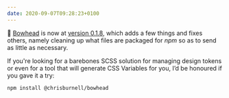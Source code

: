 ```yaml
---
date: 2020-09-07T09:28:23+0100
---
```


🚚 [Bowhead](/bowhead/) is now at [version 0.1.8](https://github.com/chrisburnell/bowhead/releases/tag/0.1.8), which adds a few things and fixes others, namely cleaning up what files are packaged for *npm* so as to send as little as necessary.

If you're looking for a barebones SCSS solution for managing design tokens or even for a tool that will generate CSS Variables for you, I’d be honoured if you gave it a try:

```
npm install @chrisburnell/bowhead
```
